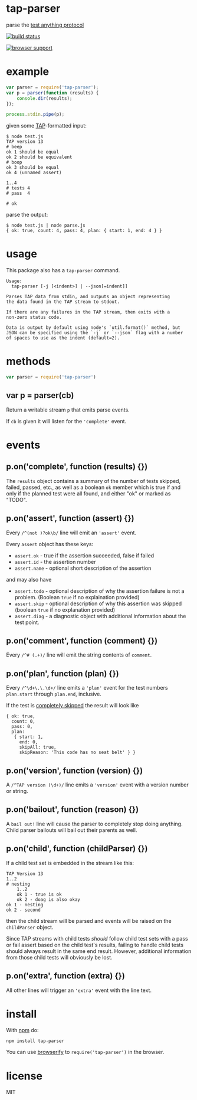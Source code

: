 # tap-parser

parse the [test anything protocol](http://testanything.org/)

[![build status](https://secure.travis-ci.org/substack/tap-parser.png)](http://travis-ci.org/substack/tap-parser)

[![browser support](http://ci.testling.com/substack/tap-parser.png)](http://ci.testling.com/substack/tap-parser)

# example

``` js
var parser = require('tap-parser');
var p = parser(function (results) {
    console.dir(results);
});

process.stdin.pipe(p);
```

given some [TAP](http://testanything.org/)-formatted input:

```
$ node test.js
TAP version 13
# beep
ok 1 should be equal
ok 2 should be equivalent
# boop
ok 3 should be equal
ok 4 (unnamed assert)

1..4
# tests 4
# pass  4

# ok
```

parse the output:

```
$ node test.js | node parse.js
{ ok: true, count: 4, pass: 4, plan: { start: 1, end: 4 } }
```

# usage

This package also has a `tap-parser` command.

```
Usage:
  tap-parser [-j [<indent>] | --json[=indent]]

Parses TAP data from stdin, and outputs an object representing
the data found in the TAP stream to stdout.

If there are any failures in the TAP stream, then exits with a
non-zero status code.

Data is output by default using node's `util.format()` method, but
JSON can be specified using the `-j` or `--json` flag with a number
of spaces to use as the indent (default=2).
```

# methods

``` js
var parser = require('tap-parser')
```

## var p = parser(cb)

Return a writable stream `p` that emits parse events.

If `cb` is given it will listen for the `'complete'` event.

# events

## p.on('complete', function (results) {})

The `results` object contains a summary of the number of tests
skipped, failed, passed, etc., as well as a boolean `ok` member which
is true if and only if the planned test were all found, and either
"ok" or marked as "TODO".

## p.on('assert', function (assert) {})

Every `/^(not )?ok\b/` line will emit an `'assert'` event.

Every `assert` object has these keys:

* `assert.ok` - true if the assertion succeeded, false if failed
* `assert.id` - the assertion number
* `assert.name` - optional short description of the assertion

and may also have

* `assert.todo` - optional description of why the assertion failure is
  not a problem.  (Boolean `true` if no explaination provided)
* `assert.skip` - optional description of why this assertion was
  skipped (boolean `true` if no explanation provided)
* `assert.diag` - a diagnostic object with additional information
  about the test point.

## p.on('comment', function (comment) {})

Every `/^# (.+)/` line will emit the string contents of `comment`.

## p.on('plan', function (plan) {})

Every `/^\d+\.\.\d+/` line emits a `'plan'` event for the test numbers
`plan.start` through `plan.end`, inclusive.

If the test is [completely
skipped](http://podwiki.hexten.net/TAP/TAP.html?page=TAP#Skippingeverything)
the result will look like

```
{ ok: true,
  count: 0,
  pass: 0,
  plan:
   { start: 1,
     end: 0,
     skipAll: true,
     skipReason: 'This code has no seat belt' } }
```

## p.on('version', function (version) {})

A `/^TAP version (\d+)/` line emits a `'version'` event with a version
number or string.

## p.on('bailout', function (reason) {})

A `bail out!` line will cause the parser to completely stop doing
anything.  Child parser bailouts will bail out their parents as well.

## p.on('child', function (childParser) {})

If a child test set is embedded in the stream like this:

```
TAP Version 13
1..2
# nesting
    1..2
    ok 1 - true is ok
    ok 2 - doag is also okay
ok 1 - nesting
ok 2 - second
```

then the child stream will be parsed and events will be raised on the
`childParser` object.

Since TAP streams with child tests *should* follow child test sets
with a pass or fail assert based on the child test's results, failing
to handle child tests should always result in the same end result.
However, additional information from those child tests will obviously
be lost.

## p.on('extra', function (extra) {})

All other lines will trigger an `'extra'` event with the line text.

# install

With [npm](https://npmjs.org) do:

```
npm install tap-parser
```

You can use [browserify](http://browserify.org) to `require('tap-parser')` in
the browser.

# license

MIT
